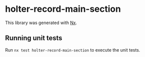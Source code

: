 # holter-record-main-section

This library was generated with [Nx](https://nx.dev).

## Running unit tests

Run `nx test holter-record-main-section` to execute the unit tests.
